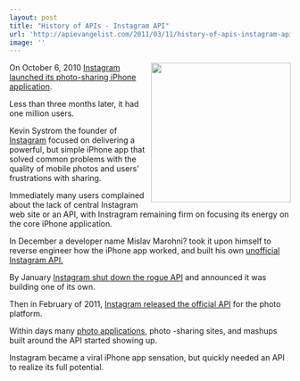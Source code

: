 ```yaml
---
layout: post
title: "History of APIs - Instagram API"
url: 'http://apievangelist.com/2011/03/11/history-of-apis-instagram-api/'
image: ''
---
```


<img src="http://kinlane-productions.s3.amazonaws.com/instagram.PNG" alt="" width="250" align="right" />On October 6, 2010 [Instagram launched its photo-sharing iPhone application][1].

Less than three months later, it had one million users.

Kevin Systrom the founder of [Instagram][2] focused on delivering a powerful, but simple iPhone app that solved common problems with the quality of mobile photos and users' frustrations with sharing.

Immediately many users complained about the lack of central Instagram web site or an API, with Instragram remaining firm on focusing its energy on the core iPhone application.

In December a developer name Mislav Marohni? took it upon himself to reverse engineer how the iPhone app worked, and built his own [unofficial Instagram API.][3]

By January [Instagram shut down the rogue API][4] and announced it was building one of its own.

Then in February of 2011, [Instagram released the official API][5] for the photo platform.

Within days many [photo applications][6], photo -sharing sites, and mashups built around the API started showing up.

Instagram became a viral iPhone app sensation, but quickly needed an API to realize its full potential.

   [1]: http://instagr.am/blog/1/welcome-instagram (Instagram launched its photo-sharing IPhone application.)
   [2]: http://instagr.am/ (Instagram)
   [3]: http://blog.programmableweb.com/2010/12/15/the-full-featured-unpublished-instagram-api/ (Unofficial Instagram API)
   [4]: http://blog.programmableweb.com/2011/01/12/instagram-shuts-down-third-party-developers-plans-official-api/ (Instagram shut down the rogue API)
   [5]: http://instagr.am/blog/40/instagram-api (Instagram released the official API)
   [6]: http://instagre.at/#/by/knorrstein/35938336 (Instagram Photo Applications)

